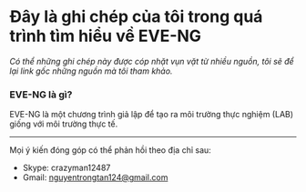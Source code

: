 ﻿Đây là ghi chép của tôi trong quá trình tìm hiểu về EVE-NG
====

*Có thể những ghi chép này được cóp nhặt vụn vặt từ nhiều nguồn, tôi sẽ để lại link gốc những nguồn mà tôi tham khảo.*

### EVE-NG là gì?

EVE-NG là một chương trình giả lập để tạo ra môi trường thực nghiệm (LAB) giống với môi trường thực tế. 

----
Mọi ý kiến đóng góp có thể phản hồi theo địa chỉ sau:
- Skype: crazyman12487
- Gmail: nguyentrongtan124@gmail.com
